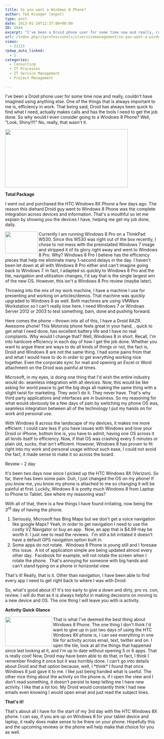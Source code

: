 ```yaml
---
title: So you want a Windows 8 Phone?
author: Ted Krueger (onpnt)
type: post
date: 2013-01-28T12:37:00+00:00
ID: 1944
excerpt: "I've been a Droid phone user for some time now and really, couldn't have imagined using anything else.  One of the things that is always important to me is, efficiency in work.  That being said, Droid has always been quick to find what I need, actually&hellip;"
url: /index.php/itprofessionals/itservicemanagement/so-you-want-a-windows/
views:
  - 21115
rp4wp_auto_linked:
  - 1
categories:
  - Consulting
  - IT Processes
  - IT Service Management
  - Project Management

---
```

I've been a Droid phone user for some time now and really, couldn't have imagined using anything else. One of the things that is always important to me is, efficiency in work. That being said, Droid has always been quick to find what I need, actually makes calls and has the tools I need to get the job done. So why would I even consider going to a Windows 8 Phone? Well, “Look, Shiny!!!!” No, really, that wasn't it. 

<div class="image_block">
  <a href="/wp-content/uploads/blogs/ITProfessionals/winphone_1.gif?mtime=1359380136"><img alt="" src="/wp-content/uploads/blogs/ITProfessionals/winphone_1.gif?mtime=1359380136" width="402" height="190" /></a>
</div>

**Total Package**

I went out and purchased the HTC Windows 8X Phone a few days ago. The reason this diehard Droid guy went to Windows 8 Phone was the complete integration across devices and information. That's a mouthful so let me explain by showing you the devices I have, helping me get my job done, daily. 

<div class="image_block">
  <a href="/wp-content/uploads/blogs/ITProfessionals/-26.png?mtime=1359380136"><img alt="" src="/wp-content/uploads/blogs/ITProfessionals/-26.png?mtime=1359380136" width="107" height="72" align="left" /></a>
</div>

Currently I am running Windows 8 Pro on a ThinkPad W530. Since this W530 was right out of the box recently, I chose to not mess with the preinstalled Windows 7 image and stripped it of its glory right away and went to Windows 8 Pro. Why? Windows 8 Pro I believe has the efficiency pieces that help me eliminate many 1-second delays in the day. I haven't been let down at all with Windows 8 Pro either and can't imagine going back to Windows 7. In fact, I adapted so quickly to Windows 8 Pro and the tile, navigation and utilization changes, I'd say that is the single largest win of the new OS. However, this isn't a Windows 8 Pro review (maybe later). 

Throwing into the mix of my work machine, I have a machine I use for presenting and working on articles/demos. That machine was quickly upgraded to Windows 8 as well. Both machines are using VMWare Workstation so I can't really lose here. I need Windows 7 or Windows Server 2012 or 2003 to test something, bam, done and pushing forward. 

Here comes the phone – thrown into all of this, I have a Droid RAZR. Awesome phone! This Motorola phone feels great in your hand, , quick to get what I need done, has excellent battery life and I have no real complaints. Why would I change that? Well, Windows 8 in short. Recall, I'm into hardcore efficiency in each day of how I get the job done. Whether you want to argue there are ways to do all kinds of things or not, the fact is, Droid and Windows 8 are not the same thing. I had some pains from that and what I would have to do in order to get everything working nice together. Even the corporate sync for mail and opening an Excel or Word attachment on the Droid was painful at times. 

Microsoft, in my eyes, is doing one thing that I'd wish the entire industry would do: seamless integration with all devices. Now, this would be like asking for world peace to get the big dogs all making the same thing with a slight twist for marketing. They won't do it. They never have. That's why third party applications and interfaces are in business. So my reasoning for what would obviously be a few days of pain by switching my phone OS was, seamless integration between all of the technology I put my hands on for work and personal use. 

With Windows 8 across the landscape of my devices, it makes me more efficient. I could care less if you have issues with Windows and love your Droid or iPhone, bottom line is, you have to admit, having one OS across it all lends itself to efficiency. Now, if that OS was crashing every 5 minutes or plain old, sucks, that isn't efficient. However, Windows 8 has proven to fit right into my work and personal usage without such ease, I could not avoid the fact, it made sense to make it so across the board.

Review – 2 day

It's been two days now since I picked up the HTC Windows 8X (Verizon). So far, there has been some pain. Duh, I just changed the OS on my phone! If you know me, you know my phone is attached to me so changing it will be painful at first. Luckily, Windows 8 is pretty much Windows 8 from Laptop to Phone to Tablet. See where my reasoning was? 

With all of that, there is a few things I have found irritating, now being the 3<sup>rd</sup> day of having the phone.

  1. Seriously, Microsoft has Bing Maps but we don't get a voice navigation like google Maps? Yeah, in order to get navigation I need to use the costly VZ Navigator or buy an app.  Now, an app that is $4.99 may be worth it. I just nee to read the reviews.  I'm still a bit irritated it doesn't have a default GPS navigation option built in.
  2. Some apps do not rotate.  Windows 8 Phone is young still and I foresaw this issue.  A lot of application simple are being updated almost every other day.  Facebook for example, will not rotate the screen when I rotate the phone.  That's annoying for someone with big hands and can't stand typing on a phone in horizontal view.

That's it! Really, that is it. Other than navigation, I have been able to find every app I need to get right back to where I was with Droid. 

So, what's good about it? It's too early to give a down and dirty, pro vs. con, review. I will do that as it is always helpful in making decisions on moving to a new device and OS. The one thing I will leave you with is activity. 

**Activity Quick Glance**

<div class="image_block">
  <a href="/wp-content/uploads/blogs/ITProfessionals/-27.png?mtime=1359380136"><img alt="" src="/wp-content/uploads/blogs/ITProfessionals/-27.png?mtime=1359380136" width="154" height="96" align="left" /></a>
</div>

That is what I've deemed the best thing about Windows 8 Phone. The one thing I don't think I'd want to give up in just two days of using the HTC Windows 8X phone is, I can see everything in one tile for activity across email, text, twitter and on. I open the tile, look at all the things that happened since last looking at it, and I'm up to date without opening 5 or 6 apps. That is really cool! Now, Droid may have been able to do that, in fact, I think I remember finding it once but it was horribly done. I can't go into details about Droid and that option because, well, I \*think\* I found that once. Windows 8 just gave it to me. I like just being handed what is useful. The other nice thing about the activity on the phone is, if I open the view and I don't read something, it doesn't persist to keep telling me I have new activity. I like that a lot too. My Droid would constantly think I had new emails even knowing I would open email and just read the subject lines. 

**That's it!**

That's about all I have for the start of my 3rd day with the HTC Windows 8X phone. I can say, if you are up on Windows 8 for your tablet device and laptop, it really does make sense to be there on your phone. Hopefully this and the upcoming reviews or the phone will help make that choice for you as well.